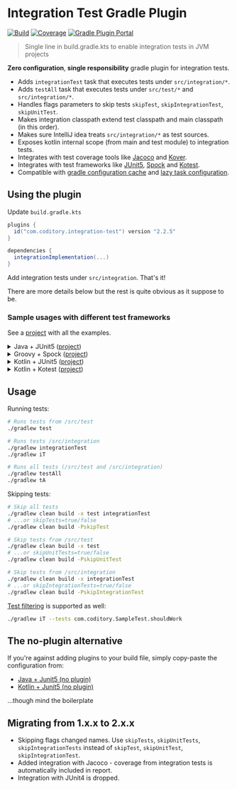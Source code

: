 # Integration Test Gradle Plugin

[![Build](https://github.com/coditory/gradle-integration-test-plugin/actions/workflows/build.yml/badge.svg)](https://github.com/coditory/gradle-integration-test-plugin/actions/workflows/build.yml)
[![Coverage](https://codecov.io/gh/coditory/gradle-integration-test-plugin/branch/main/graph/badge.svg)](https://codecov.io/gh/coditory/gradle-integration-test-plugin)
[![Gradle Plugin Portal](https://img.shields.io/gradle-plugin-portal/v/com.coditory.integration-test)](https://plugins.gradle.org/plugin/com.coditory.integration-test)

> Single line in build.gradle.kts to enable integration tests in JVM projects

**Zero configuration**, **single responsibility** gradle plugin for integration tests.

- Adds `integrationTest` task that executes tests under `src/integration/*`.
- Adds `testAll` task that executes tests under `src/test/*` and `src/integration/*`.
- Handles flags parameters to skip tests `skipTest`, `skipIntegrationTest`, `skipUnitTest`.
- Makes integration classpath extend test classpath and main classpath (in this order).
- Makes sure IntelliJ idea treats `src/integration/*` as test sources.
- Exposes kotlin internal scope (from main and test module) to integration tests.
- Integrates with test coverage tools like [Jacoco](https://docs.gradle.org/current/userguide/jacoco_plugin.html)
  and [Kover](https://github.com/Kotlin/kotlinx-kover).
- Integrates with test frameworks like [JUnit5](https://junit.org/junit5/), [Spock](https://spockframework.org/) and
  [Kotest](https://kotest.io/).
- Compatible with [gradle configuration cache](https://docs.gradle.org/current/userguide/configuration_cache.html)
  and [lazy task configuration](https://docs.gradle.org/current/userguide/lazy_configuration.html).

## Using the plugin

Update `build.gradle.kts`

```gradle
plugins {
  id("com.coditory.integration-test") version "2.2.5"
}

dependencies {
  integrationImplementation(...)
}
```

Add integration tests under `src/integration`. That's it!

There are more details below but the rest is quite obvious as it suppose to be.

### Sample usages with different test frameworks

See a [project](https://github.com/coditory/gradle-integration-test-plugin-sample) with all the examples.

<details><summary>Java + JUnit5 (<a href="https://github.com/coditory/gradle-integration-test-plugin-sample/tree/master/java-junit5">project</a>)</summary>
<p>

```gradle
// build.gradle.kts
plugins {
    id("java")
    id("com.coditory.integration-test") version "2.2.5"
}

dependencies {
    testImplementation("org.junit.jupiter:junit-jupiter-api:5.11.0")
    testRuntime("org.junit.jupiter:junit-jupiter-engine:5.11.0")
}

tasks.withType<Test> {
    useJUnitPlatform()
}
```

</p>
</details>
<details><summary>Groovy + Spock (<a href="https://github.com/coditory/gradle-integration-test-plugin-sample/tree/master/groovy-spock">project</a>)</summary>
<p>

```gradle
// build.gradle
plugins {
    id "groovy"
    id "com.coditory.integration-test" version "2.2.5"
}

dependencies {
    testCompile "org.spockframework:spock-core:2.4-M4-groovy-4.0"
}

tasks.withType(Test) {
    useJUnitPlatform()
}
```

</p>
</details>
<details><summary>Kotlin + JUnit5 (<a href="https://github.com/coditory/gradle-integration-test-plugin-sample/tree/master/kotlin-junit5">project</a>)</summary>
<p>

```gradle
// build.gradle.kts
plugins {
    kotlin("jvm") version "2.0.21"
    id("com.coditory.integration-test") version "2.2.5"
}

dependencies {
    testImplementation("org.junit.jupiter:junit-jupiter-api:5.11.3")
    testRuntimeOnly("org.junit.jupiter:junit-jupiter-engine:5.11.3")
}

tasks.withType<Test> {
    useJUnitPlatform()
}
```

</p>
</details>
<details><summary>Kotlin + Kotest (<a href="https://github.com/coditory/gradle-integration-test-plugin-sample/tree/master/kotlin-kotest">project</a>)</summary>
<p>

```gradle
// build.gradle.kts
plugins {
    kotlin("jvm") version "2.0.21"
    id("com.coditory.integration-test") version "2.2.5"
}

dependencies {
    testImplementation("org.junit.jupiter:junit-jupiter-api:5.11.3")
    testRuntime("org.junit.jupiter:junit-jupiter-engine:5.11.3")
    testImplementation("io.kotest:kotest-runner-junit5:5.9.1")
}

tasks.withType<Test> {
    useJUnitPlatform()
}
```

</p>
</details>

## Usage

Running tests:

```sh
# Runs tests from /src/test
./gradlew test

# Runs tests /src/integration
./gradlew integrationTest
./gradlew iT

# Runs all tests (/src/test and /src/integration)
./gradlew testAll
./gradlew tA
```

Skipping tests:

```sh
# Skip all tests
./gradlew clean build -x test integrationTest
# ...or skipTests=true/false
./gradlew clean build -PskipTest

# Skip tests from /src/test
./gradlew clean build -x test
# ...or skipUnitTests=true/false
./gradlew clean build -PskipUnitTest

# Skip tests from /src/integration
./gradlew clean build -x integrationTest
# ...or skipIntegrationTests=true/false
./gradlew clean build -PskipIntegrationTest
```

[Test filtering](https://docs.gradle.org/current/userguide/java_testing.html#test_filtering) is supported as well:

```sh
./gradlew iT --tests com.coditory.SampleTest.shouldWork
```

## The no-plugin alternative

If you're against adding plugins to your build file, simply copy-paste the configuration from:

- [Java + Junit5 (no plugin)](https://github.com/coditory/gradle-integration-test-plugin-sample/tree/master/java-junit5-no-plugin/build.gradle)
- [Kotlin + Junit5 (no plugin)](https://github.com/coditory/gradle-integration-test-plugin-sample/tree/master/kotlin-junit5-no-plugin/build.gradle.kts)

...though mind the boilerplate

## Migrating from 1.x.x to 2.x.x

- Skipping flags changed names. Use `skipTests`, `skipUnitTests`, `skipIntegrationTests`
  instead of `skipTest`, `skipUnitTest`, `skipIntegrationTest`.
- Added integration with Jacoco - coverage from integration tests is automatically included in report.
- Integration with JUnit4 is dropped.
